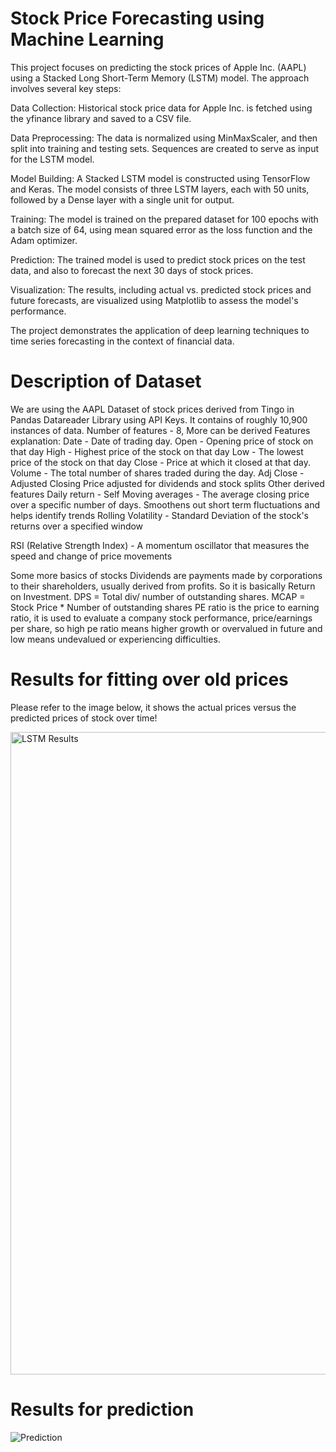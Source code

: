 # Stock Price Forecasting using Machine Learning
This project focuses on predicting the stock prices of Apple Inc. (AAPL) using a Stacked Long Short-Term Memory (LSTM) model. The approach involves several key steps:

Data Collection: Historical stock price data for Apple Inc. is fetched using the yfinance library and saved to a CSV file.

Data Preprocessing: The data is normalized using MinMaxScaler, and then split into training and testing sets. Sequences are created to serve as input for the LSTM model.

Model Building: A Stacked LSTM model is constructed using TensorFlow and Keras. The model consists of three LSTM layers, each with 50 units, followed by a Dense layer with a single unit for output.

Training: The model is trained on the prepared dataset for 100 epochs with a batch size of 64, using mean squared error as the loss function and the Adam optimizer.

Prediction: The trained model is used to predict stock prices on the test data, and also to forecast the next 30 days of stock prices.

Visualization: The results, including actual vs. predicted stock prices and future forecasts, are visualized using Matplotlib to assess the model's performance.

The project demonstrates the application of deep learning techniques to time series forecasting in the context of financial data.

# Description of Dataset

We are using the AAPL Dataset of stock prices derived from Tingo in Pandas Datareader Library using API Keys.
It contains of roughly 10,900 instances of data.
Number of features - 8, More can be derived
Features explanation: Date - Date of trading day.
Open - Opening price of stock on that day
High - Highest price of the stock on that day
Low - The lowest price of the stock on that day
Close - Price at which it closed at that day.
Volume - The total number of shares traded during the day.
Adj Close - Adjusted Closing Price adjusted for dividends and stock splits
Other derived features
Daily return - Self
Moving averages - The average closing price over a specific number of days. Smoothens out
short term fluctuations and helps identify trends
Rolling Volatility - 
Standard Deviation of the stock's returns over a specified window

RSI (Relative Strength Index) - A momentum oscillator that measures the speed and change of price movements

Some more basics of stocks 
Dividends are payments made by corporations to their shareholders, usually derived from profits. So it is basically Return on Investment.
DPS = Total div/ number of outstanding shares.
MCAP = Stock Price * Number of outstanding shares
PE ratio is the price to earning ratio, it is used to evaluate a company stock performance, price/earnings per share, so high pe ratio means higher growth or overvalued in future and low means undevalued or experiencing difficulties.

# Results for fitting over old prices

Please refer to the image below, it shows the actual prices versus the predicted prices of stock over time!


<img width="1028" alt="LSTM Results" src="https://github.com/user-attachments/assets/b414eb9c-1b0e-4234-a401-731b5d08b452">


# Results for prediction

![Prediction](https://github.com/user-attachments/assets/30432bc3-0dc8-4d67-876c-2fa9a002569e)




